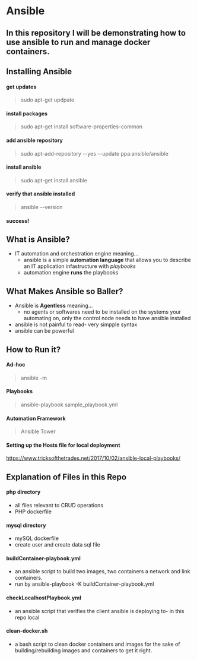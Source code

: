 # Ansible
## In this repository I will be demonstrating how to use ansible to run and manage docker containers. 

## Installing Ansible 

#### get updates 
>sudo apt-get updpate

#### install packages
>sudo apt-get install software-properties-common

#### add ansible repository
>sudo apt-add-repository --yes --update ppa:ansible/ansible

#### install ansible 
>sudo apt-get install ansible 

#### verify that ansible installed 
>ansible --version

#### success! 

## What is Ansible? 

* IT automation and orchestration engine meaning...
  * ansible is a simple **automation language** that allows you to describe an IT application infastructure with *playbooks* 
  * automation engine **runs** the playbooks 
## What Makes Ansible so Baller? 
* Ansible is **Agentless** meaning... 
  * no agents or softwares need to be installed on the systems your automating on, only the control node needs to have ansible installed
* ansible is not painful to read- very simpple syntax 
* ansible can be powerful 

## How to Run it? 

#### Ad-hoc
> ansible <inventory> -m 
 
#### Playbooks 
> ansible-playbook sample_playbook.yml

#### Automation Framework
> Ansible Tower

#### Setting up the Hosts file for local deployment 
https://www.tricksofthetrades.net/2017/10/02/ansible-local-playbooks/ 

## Explanation of Files in this Repo

#### php directory 
* all files relevant to CRUD operations 
* PHP dockerfile
####  mysql directory
* mySQL dockerfile
* create user and create data sql file
#### buildContainer-playbook.yml
* an ansible script to build two images, two containers a network and link containers. 
* run by ansible-playbook -K buildContainer-playbook.yml
#### checkLocalhostPlaybook.yml
* an ansible script that verifies the client ansible is deploying to- in this repo local
#### clean-docker.sh
* a bash script to clean docker containers and images for the sake of building/rebuilding images and containers to get it right.
